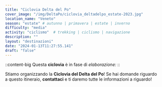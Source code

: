```yaml
---
title: "Ciclovia Delta del Po"
cover_image: "/img/DeltaPo/ciclovia_deltadelpo_estate-2023.jpg"
location_name: "Veneto"
season: "estate" # autunno | primavera | estate | inverno
difficulty: "media"
activity: "ciclismo"  # trekking | ciclismo | navigazione
description: ""
layout: "destinazioni"
date: "2024-01-13T11:27:55.141"
draft: "false"
---
```



::content-big
Questa **ciclovia** è in fase di *elaborazione:*
::

Stiamo organizzando la **Ciclovia del Delta del Po**!
Se hai domande riguardo a questo itineraio, **contattaci** e ti daremo tutte le informazioni a riguardo!
